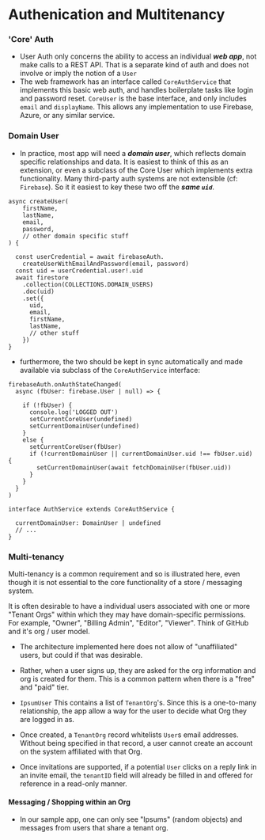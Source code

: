 # Authenication and Multitenancy

### 'Core' Auth 
* User Auth only concerns the ability to access an individual ***web app***, not make calls to a REST API.  That is a separate kind of auth and does not involve or imply the notion of a `User`
* The web framework has an interface called `CoreAuthService` that implements this basic web auth, and handles boilerplate tasks like login and password reset. `CoreUser` is the base interface, and only includes `email` and `displayName`.  This allows any implementation to use Firebase, Azure, or any similar service.

### Domain User 
* In practice, most app will need a ***domain user***, which reflects domain specific relationships and data. It is easiest to think of this as an extension, or even a subclass of the Core User which implements extra functionality. Many third-party auth systems are not extensible (cf: `Firebase`). So it it easiest to key these two off the ***same `uid`***.  

```
async createUser(
    firstName,
    lastName,
    email,
    password,
    // other domain specific stuff
) {

  const userCredential = await firebaseAuth.
    createUserWithEmailAndPassword(email, password)
  const uid = userCredential.user!.uid
  await firestore
    .collection(COLLECTIONS.DOMAIN_USERS)
    .doc(uid)
    .set({ 
      uid, 
      email,
      firstName,
      lastName,
      // other stuff 
    })
}
```

* furthermore, the two should be kept in sync automatically and made available via subclass of the `CoreAuthService` interface:

```
firebaseAuth.onAuthStateChanged( 
  async (fbUser: firebase.User | null) => {

    if (!fbUser) {
      console.log('LOGGED OUT')
      setCurrentCoreUser(undefined)
      setCurrentDomainUser(undefined)
    }
    else {
      setCurrentCoreUser(fbUser)
      if (!currentDomainUser || currentDomainUser.uid !== fbUser.uid) {
        setCurrentDomainUser(await fetchDomainUser(fbUser.uid))
      }
    }
  }
)

interface AuthService extends CoreAuthService {

  currentDomainUser: DomainUser | undefined
  // ...
}

```

### Multi-tenancy
Multi-tenancy is a common requirement and so is illustrated here, even though it is not essential to the core functionality of a store / messaging system.

It is often desirable to have a individual users associated with one or more "Tenant Orgs" within which they may have domain-specific permissions. For example, "Owner", "Billing Admin", "Editor", "Viewer". Think of GitHub and it's org / user model.

* The architecture implemented here does not allow of "unaffiliated" users, but could if that was desirable.  
* Rather, when a user signs up, they are asked for the org information and org is created for them.  This is a common pattern when there is a "free" and "paid" tier.
* `IpsumUser` This contains a list of `TenantOrg`'s.  Since this is a one-to-many relationship, the app allow a way for the user to decide what Org they are logged in as.   


* Once created, a `TenantOrg` record whitelists `User`s email addresses. Without being specified in that record, a user cannot create an account on the system affiliated with that Org.
* Once invitations are supported, if a potential `User` clicks on a reply link in an invite email, the `tenantID` field will already be filled in and offered for reference in a read-only manner.

#### Messaging / Shopping within an Org
* In our sample app, one can only see "Ipsums" (random objects) and messages from users that share a tenant org. 